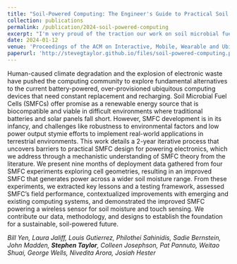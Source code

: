 ```yaml
---
title: "Soil-Powered Computing: The Engineer's Guide to Practical Soil Microbial Fuel Cell Design"
collection: publications
permalink: /publication/2024-soil-powered-computing
excerpt: "I'm very proud of the traction our work on soil microbial fuel cell design has gotten. Accepted in [ACM IMWUT](https://dl.acm.org/journal/imwut)."
date: 2024-01-12
venue: 'Proceedings of the ACM on Interactive, Mobile, Wearable and Ubiquitous Technologies'
paperurl: 'http://stevegtaylor.github.io/files/soil-powered-computing.pdf'
---
```


Human-caused climate degradation and the explosion of electronic waste have pushed the computing community to explore
fundamental alternatives to the current battery-powered, over-provisioned ubiquitous computing devices that need constant
replacement and recharging. Soil Microbial Fuel Cells (SMFCs) offer promise as a renewable energy source that is biocompatible
and viable in difficult environments where traditional batteries and solar panels fall short. However, SMFC development is
in its infancy, and challenges like robustness to environmental factors and low power output stymie efforts to implement
real-world applications in terrestrial environments. This work details a 2-year iterative process that uncovers barriers to
practical SMFC design for powering electronics, which we address through a mechanistic understanding of SMFC theory from
the literature. We present nine months of deployment data gathered from four SMFC experiments exploring cell geometries,
resulting in an improved SMFC that generates power across a wider soil moisture range. From these experiments, we extracted
key lessons and a testing framework, assessed SMFC’s field performance, contextualized improvements with emerging and
existing computing systems, and demonstrated the improved SMFC powering a wireless sensor for soil moisture and touch
sensing. We contribute our data, methodology, and designs to establish the foundation for a sustainable, soil-powered future.

*Bill Yen, Laura Jaliff, Louis Gutierrez, Philothei Sahinidis, Sadie Bernstein, John Madden, **Stephen Taylor**, Colleen Josephson, Pat Pannuto, Weitao Shuai, George Wells, Nivedita Arora, Josiah Hester*
